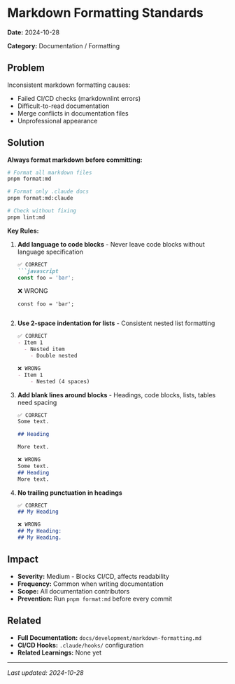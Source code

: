 # Markdown Formatting Standards

**Date:** 2024-10-28

**Category:** Documentation / Formatting

## Problem

Inconsistent markdown formatting causes:

- Failed CI/CD checks (markdownlint errors)
- Difficult-to-read documentation
- Merge conflicts in documentation files
- Unprofessional appearance

## Solution

**Always format markdown before committing:**

```bash
# Format all markdown files
pnpm format:md

# Format only .claude docs
pnpm format:md:claude

# Check without fixing
pnpm lint:md
```

**Key Rules:**

1. **Add language to code blocks** - Never leave code blocks without language specification

   ```markdown
   ✅ CORRECT
   ```javascript
   const foo = 'bar';
   ```

   ❌ WRONG

   ```
   const foo = 'bar';
   ```

   ```

2. **Use 2-space indentation for lists** - Consistent nested list formatting

   ```markdown
   ✅ CORRECT
   - Item 1
     - Nested item
       - Double nested

   ❌ WRONG
   - Item 1
       - Nested (4 spaces)
   ```

3. **Add blank lines around blocks** - Headings, code blocks, lists, tables need spacing

   ```markdown
   ✅ CORRECT
   Some text.

   ## Heading

   More text.

   ❌ WRONG
   Some text.
   ## Heading
   More text.
   ```

4. **No trailing punctuation in headings**

   ```markdown
   ✅ CORRECT
   ## My Heading

   ❌ WRONG
   ## My Heading:
   ## My Heading.
   ```

## Impact

- **Severity:** Medium - Blocks CI/CD, affects readability
- **Frequency:** Common when writing documentation
- **Scope:** All documentation contributors
- **Prevention:** Run `pnpm format:md` before every commit

## Related

- **Full Documentation:** `docs/development/markdown-formatting.md`
- **CI/CD Hooks:** `.claude/hooks/` configuration
- **Related Learnings:** None yet

---

*Last updated: 2024-10-28*
